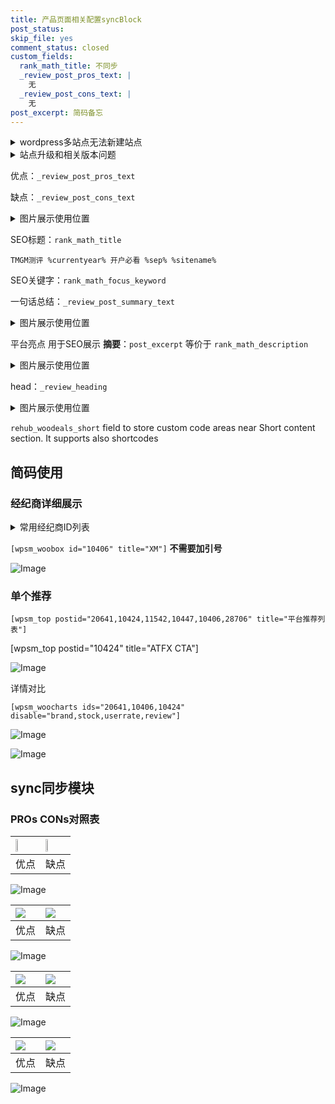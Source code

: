 ```yaml
---
title: 产品页面相关配置syncBlock
post_status: 
skip_file: yes
comment_status: closed
custom_fields:
  rank_math_title: 不同步
  _review_post_pros_text: |
    无
  _review_post_cons_text: |
    无
post_excerpt: 简码备忘
---
```

<details><summary>wordpress多站点无法新建站点</summary>

<li>和报错需要清理cookies一样的原因</li>
<li>wp-config.php里面<code>define( 'SUBDOMAIN_INSTALL', false );//子域名安装</code></li>
<li>新建子站点是用<code>define( 'SUBDOMAIN_INSTALL', true);//子域名安装</code> 完成以后，改成<code>false</code></li>
</details>

<details><summary>站点升级和相关版本问题</summary>

<p>wordpress：5.9.9
woocommerce：7.5.1
出现问题的地方：主题选项里面>><strong>Product layout >>compact style</strong></p>
<p>如何出现没有用过的字段 导致无法保存。先导出配置 然后进行修改，后面再次恢复即可。</p>
<p>出现部分字段无法显示时，需要返回默认布局后，对产品进行保存就好了。</p>
<p></p>
</details>

优点：`_review_post_pros_text`

缺点：`_review_post_cons_text`

<details><summary>图片展示使用位置</summary>

<img src="https://prod-files-secure.s3.us-west-2.amazonaws.com/39ed1227-6d7d-4570-be36-9ccd4a2c4241/f51d3d83-55d4-4bdf-9604-f37ec77ab556/Untitled.png?X-Amz-Algorithm=AWS4-HMAC-SHA256&X-Amz-Content-Sha256=UNSIGNED-PAYLOAD&X-Amz-Credential=ASIAZI2LB4663BNN2BTE%2F20250317%2Fus-west-2%2Fs3%2Faws4_request&X-Amz-Date=20250317T105520Z&X-Amz-Expires=3600&X-Amz-Security-Token=IQoJb3JpZ2luX2VjEOr%2F%2F%2F%2F%2F%2F%2F%2F%2F%2FwEaCXVzLXdlc3QtMiJIMEYCIQDannRAwBhUtQhA39b2lRf%2B%2Bz0kwkNA%2FEltDgLWYPFFyQIhAMIeSBRHEETY3jpwrRaQ88KcgW1rc8RdUzB92Wf%2BSIGSKv8DCEMQABoMNjM3NDIzMTgzODA1Igzlp%2F%2B%2FU0RhXV6qroIq3AOqB6zpmUXy619JKbTGlE1bzgctxU5eUwGUlVKVc0j%2Fnu35x4uOx7qk9C4psiS0Aj3cXB9Md15fjtuHx5hAMj3FkNMMoKOJ2WFg9xwsL%2FTCV4pG%2FCEf7BwVAFbWrJW65Np3XfApgL3DgjXiLWiNVLyp%2FQuy2rMtxNUdymrQcfFT7X98GBJP7HShuUcIxymOTJp3xJv%2BXgxTL4sLok6yzz306PFqyqW5Yfd9gmQPHmGN8PhBC2CTY%2BBDJFZw1Kid%2FkGOL6hJVAlqaw0mMLwZO5DB9eaN2ZT2bUj3kwY7CVVQOFr0VfvYoVhBHoElomkCYlPCJ%2FLdgNDa0%2BX9knSUtHz5t0OEIa%2FGOO0sxlnRw34en9DcxiyhEXJIwGrhLFfxlc%2FYURS%2BN3GSiADgFnSI6y8T7yWhJG0BfnBEZRSLXcyzGW7UVQdAwsXWzD%2BbgkvfMEtJ1l7qtvIcUCoIBun03RIdkRqqEBW%2BL2mQ%2Bxmu61OcAR7EOD%2F3eexOxZpGdU3D3owpLIGs66wl53ZUyS4N%2BYuEZcL6SQX2OCnykfLaKYz49mULUK4PmliOd0bQx1wERAywAw%2B4hnMyq2kroCFLumFjJJhulFJexn%2B0svOGcw0ppt4bQxoq8MUutlb6iDCD7N%2B%2BBjqkAV%2FY5uJJG1tU0wf4H4WDPM3Crk2VqE4gVv%2FgxIgRL%2FNrQ5C4Q4d4R2Zh6ki2Sd%2Fa5fj1b2ifL043ZF3eYyVSh7iK2i4zZnFHvPbn2ncY6R9Y55I6E%2BJvYKrIv2fTKp21BANryqpzDDaFeWfbjdLyd180KsiBVknvIu%2B4Fruwe405xSLomLalSO%2B82ILSk3TOnWC9lgvz2UIvh1GrCZqqYMjya%2FQj&X-Amz-Signature=07633a271987e4587155b67ff8179f35d1b4470389cdb91e4e6b6460e7abd578&X-Amz-SignedHeaders=host&x-id=GetObject" alt="Image">
</details>

SEO标题：`rank_math_title`

`TMGM测评 %currentyear% 开户必看 %sep% %sitename%`

SEO关键字：`rank_math_focus_keyword`

一句话总结：`_review_post_summary_text`

<details><summary>图片展示使用位置</summary>

<img src="https://prod-files-secure.s3.us-west-2.amazonaws.com/39ed1227-6d7d-4570-be36-9ccd4a2c4241/4b96a922-296c-4f4e-8630-d1c870cbce01/Untitled.png?X-Amz-Algorithm=AWS4-HMAC-SHA256&X-Amz-Content-Sha256=UNSIGNED-PAYLOAD&X-Amz-Credential=ASIAZI2LB466U7YGL65L%2F20250317%2Fus-west-2%2Fs3%2Faws4_request&X-Amz-Date=20250317T105521Z&X-Amz-Expires=3600&X-Amz-Security-Token=IQoJb3JpZ2luX2VjEOr%2F%2F%2F%2F%2F%2F%2F%2F%2F%2FwEaCXVzLXdlc3QtMiJGMEQCIF4AEdQysRlWZmQ74ClwB7YVAYCTeaamUv8am%2F9rTrDdAiAbVYAhZ4mdmfzghTLN%2Fq0Lx1vdwfLUWAV0Ob6uEVPNNir%2FAwhDEAAaDDYzNzQyMzE4MzgwNSIMaRPSjG1c%2FSBTIPaXKtwDuzmRJpmB4gX1fqZsrrcqgJnV%2F9%2B0eseeV%2BWTZaUL8hA8dRKNrYwai4o1GMCbDsDQvzz4RnS1DtMEKGMIDJ3uqeWFXAVeM9pUztfiFxjSTdGU6S%2BZnxbY5Wipo5Q1rOHBOdw3syWRKxWYFaxkkvBIo2SVf8LQ43KBdS3qqs2FqFmZvw6jb8kuxGUF349oJk0f5RdqEb5E38%2BAVggr5uSYrCuzBiY7wZTVOHA%2FUzPT30924ZgxoY0suQTU0FEPZyppWEniHUvd1VPlV9wE6iKSKeNYuUwYCiFSG0%2Fpv%2FerZqY4kC3O5ab8u97uI%2BjhtYhz00R0OkIJ5LuB1%2Bolb5no5hVt7V00dMc8wWaRoX3DC1X1cwnoA258SWX2ssBne6mQpX3I9txS3L4i2p6WHr8cKMv6kQa%2FfFNFoeV%2BBNEb7b0PVh%2BsRgydQrtjn4E3WtBEPqSESHRy28QNgJRUe2V42nYDKP8DwQFeXFnqduONlj%2BZwFwLXnTAbWGpZUv0of0RNdGxb23KhMX3DVCnwXkIPKf%2F%2B9S6pYbzTA45mOd%2FV0S0gVIP0TevJJWNmgXAz9yZRhjbhA15SBiEbwkyvGX1ozAfeyY78yEC%2B%2FM14Ilf8uGi%2BXi7ljQGtn8UdMswuuzfvgY6pgFjzsCQ7wOxpJZME8pPF2L3O1kghmtvrfNdB1fcwA6SohTJ0qWAXp%2BWcMK7mhEm9JDWGtfyq5LDV9XnLAvLJEPdYWAf4wng7Yd0Ihe9FsyQ6n1N4hfRUbi1Vrt3Ss42FuzlahY7t9sakZGDm3Su8qsAJFMnOzLCqS2SrLdbnD8lpNklOfxJhw4CXHvdePfNbMn5Oz2w%2Fv83KvdoYD0ZM5xq8JuH3M%2BX&X-Amz-Signature=5f88e76d92ee87abf8dd8574da1de35c37546f3283b53434bb0e98e4822857ca&X-Amz-SignedHeaders=host&x-id=GetObject" alt="Image">
</details>

平台亮点 用于SEO展示 **摘要**：`post_excerpt`  等价于 `rank_math_description`

<details><summary>图片展示使用位置</summary>

<img src="https://prod-files-secure.s3.us-west-2.amazonaws.com/39ed1227-6d7d-4570-be36-9ccd4a2c4241/1ee11f63-b60a-4dfe-a7a7-d58ff23b5d88/Untitled.png?X-Amz-Algorithm=AWS4-HMAC-SHA256&X-Amz-Content-Sha256=UNSIGNED-PAYLOAD&X-Amz-Credential=ASIAZI2LB466RZLWTEON%2F20250317%2Fus-west-2%2Fs3%2Faws4_request&X-Amz-Date=20250317T105522Z&X-Amz-Expires=3600&X-Amz-Security-Token=IQoJb3JpZ2luX2VjEOr%2F%2F%2F%2F%2F%2F%2F%2F%2F%2FwEaCXVzLXdlc3QtMiJGMEQCIHT3Qn0ksatpO6oqg3qBUt9jM1Mx5ynMUPVfmycOn0J8AiA9r7UgWwLeP8mgU0rAh%2B0g5efMM3%2FP4kB1MEKw3jnXaSr%2FAwhDEAAaDDYzNzQyMzE4MzgwNSIMdsoMnean6StpaTGAKtwD8JQMWm9VSiSHoldld%2Fx%2FlLS9G6XDPxFKVvnHPTBYHRI1MGYnlcPgDa8N3K9mAVJ17PtjT4jD0%2BWl5BL13qigFbB81phl8rfii2jL70g77FKx5MreVoWxFXxN2RgR%2FUa03dqcH2%2FDB5bBjUYMK438nszqCRptaO2UNqMz0bE8vfzVPCfPf173XTRFtU9F5sMFT9rur0lyDIXmz1vgfVvBltRxmbSGSz3xrMuImNB1tk%2FktoXuWm%2FefQBCsEpdDUMCM7Jn78nQ83HUciBBI0caW1D6axqy0iwZJjpq4h6g%2BnhFl1rJt8FsrHZ%2FkBHZ3V83QYsYipOM548hr7V2V0R9UOZmEBCF7CWTT7YJoWFc6YL4NyjL2kpBQLbJfgKepFM7a2IeFZ3PlHrqdy5ppeZFRNfIfKynacQq6f2%2FKTF9pAw9MvEMYF36OlUAUc4bMDnNYZKRiwvL1s1fVuV%2Bq7jx4n4ZhiB49BefGd09dbO5TVjNQpRsnMwMR%2FZLmPxVgR6%2FKF58gpgbT8ZA7PkX2heUgkIhlpmI%2BSkAIKy8Gc5A%2F%2FsPVIF4SgEvhFT1WaXjwA5B%2FDQ0VlxaAxz3QWA6wK7jMFY87EOUxJopOI5EcVoppgKKNh%2B8aAJsytIysUMw4uvfvgY6pgG04e4otejKUhRtVo0bKAxGQ9a6psDZcCS8ktekU0xJdj2BV6DBrl4Ywa8L5fx8AQqvqfU%2FAXsm8q1eruvPRyjidJJRV546VOLIK6ydewx1UC%2FlsaDaYixyTbt0s%2BW7XxolytY2I1UVmkDJoL%2Fl6e%2FIDBwsL1xwdLLubX3T7Gai5YfZF9hd0gzBN4l5hymhGAnGVzDNxHDnKo%2Bk4hnI6%2FihNFvLeOGT&X-Amz-Signature=c742ebe116baa45894b646b83faaad4f2e63429b42d1bea3a2127d31daff8ba3&X-Amz-SignedHeaders=host&x-id=GetObject" alt="Image">
<img src="https://prod-files-secure.s3.us-west-2.amazonaws.com/39ed1227-6d7d-4570-be36-9ccd4a2c4241/ad4118b5-78d8-4fbe-801e-3b29b5d99c01/Untitled.png?X-Amz-Algorithm=AWS4-HMAC-SHA256&X-Amz-Content-Sha256=UNSIGNED-PAYLOAD&X-Amz-Credential=ASIAZI2LB466RZLWTEON%2F20250317%2Fus-west-2%2Fs3%2Faws4_request&X-Amz-Date=20250317T105522Z&X-Amz-Expires=3600&X-Amz-Security-Token=IQoJb3JpZ2luX2VjEOr%2F%2F%2F%2F%2F%2F%2F%2F%2F%2FwEaCXVzLXdlc3QtMiJGMEQCIHT3Qn0ksatpO6oqg3qBUt9jM1Mx5ynMUPVfmycOn0J8AiA9r7UgWwLeP8mgU0rAh%2B0g5efMM3%2FP4kB1MEKw3jnXaSr%2FAwhDEAAaDDYzNzQyMzE4MzgwNSIMdsoMnean6StpaTGAKtwD8JQMWm9VSiSHoldld%2Fx%2FlLS9G6XDPxFKVvnHPTBYHRI1MGYnlcPgDa8N3K9mAVJ17PtjT4jD0%2BWl5BL13qigFbB81phl8rfii2jL70g77FKx5MreVoWxFXxN2RgR%2FUa03dqcH2%2FDB5bBjUYMK438nszqCRptaO2UNqMz0bE8vfzVPCfPf173XTRFtU9F5sMFT9rur0lyDIXmz1vgfVvBltRxmbSGSz3xrMuImNB1tk%2FktoXuWm%2FefQBCsEpdDUMCM7Jn78nQ83HUciBBI0caW1D6axqy0iwZJjpq4h6g%2BnhFl1rJt8FsrHZ%2FkBHZ3V83QYsYipOM548hr7V2V0R9UOZmEBCF7CWTT7YJoWFc6YL4NyjL2kpBQLbJfgKepFM7a2IeFZ3PlHrqdy5ppeZFRNfIfKynacQq6f2%2FKTF9pAw9MvEMYF36OlUAUc4bMDnNYZKRiwvL1s1fVuV%2Bq7jx4n4ZhiB49BefGd09dbO5TVjNQpRsnMwMR%2FZLmPxVgR6%2FKF58gpgbT8ZA7PkX2heUgkIhlpmI%2BSkAIKy8Gc5A%2F%2FsPVIF4SgEvhFT1WaXjwA5B%2FDQ0VlxaAxz3QWA6wK7jMFY87EOUxJopOI5EcVoppgKKNh%2B8aAJsytIysUMw4uvfvgY6pgG04e4otejKUhRtVo0bKAxGQ9a6psDZcCS8ktekU0xJdj2BV6DBrl4Ywa8L5fx8AQqvqfU%2FAXsm8q1eruvPRyjidJJRV546VOLIK6ydewx1UC%2FlsaDaYixyTbt0s%2BW7XxolytY2I1UVmkDJoL%2Fl6e%2FIDBwsL1xwdLLubX3T7Gai5YfZF9hd0gzBN4l5hymhGAnGVzDNxHDnKo%2Bk4hnI6%2FihNFvLeOGT&X-Amz-Signature=40f38ad941d71f0a02e8bb994157190aa00639d8b40cd6c4d01fe8dba30dda5c&X-Amz-SignedHeaders=host&x-id=GetObject" alt="Image">
<img src="https://prod-files-secure.s3.us-west-2.amazonaws.com/39ed1227-6d7d-4570-be36-9ccd4a2c4241/a38cf7c9-a79c-4b64-9e94-13589fe0758b/Untitled.png?X-Amz-Algorithm=AWS4-HMAC-SHA256&X-Amz-Content-Sha256=UNSIGNED-PAYLOAD&X-Amz-Credential=ASIAZI2LB466RZLWTEON%2F20250317%2Fus-west-2%2Fs3%2Faws4_request&X-Amz-Date=20250317T105522Z&X-Amz-Expires=3600&X-Amz-Security-Token=IQoJb3JpZ2luX2VjEOr%2F%2F%2F%2F%2F%2F%2F%2F%2F%2FwEaCXVzLXdlc3QtMiJGMEQCIHT3Qn0ksatpO6oqg3qBUt9jM1Mx5ynMUPVfmycOn0J8AiA9r7UgWwLeP8mgU0rAh%2B0g5efMM3%2FP4kB1MEKw3jnXaSr%2FAwhDEAAaDDYzNzQyMzE4MzgwNSIMdsoMnean6StpaTGAKtwD8JQMWm9VSiSHoldld%2Fx%2FlLS9G6XDPxFKVvnHPTBYHRI1MGYnlcPgDa8N3K9mAVJ17PtjT4jD0%2BWl5BL13qigFbB81phl8rfii2jL70g77FKx5MreVoWxFXxN2RgR%2FUa03dqcH2%2FDB5bBjUYMK438nszqCRptaO2UNqMz0bE8vfzVPCfPf173XTRFtU9F5sMFT9rur0lyDIXmz1vgfVvBltRxmbSGSz3xrMuImNB1tk%2FktoXuWm%2FefQBCsEpdDUMCM7Jn78nQ83HUciBBI0caW1D6axqy0iwZJjpq4h6g%2BnhFl1rJt8FsrHZ%2FkBHZ3V83QYsYipOM548hr7V2V0R9UOZmEBCF7CWTT7YJoWFc6YL4NyjL2kpBQLbJfgKepFM7a2IeFZ3PlHrqdy5ppeZFRNfIfKynacQq6f2%2FKTF9pAw9MvEMYF36OlUAUc4bMDnNYZKRiwvL1s1fVuV%2Bq7jx4n4ZhiB49BefGd09dbO5TVjNQpRsnMwMR%2FZLmPxVgR6%2FKF58gpgbT8ZA7PkX2heUgkIhlpmI%2BSkAIKy8Gc5A%2F%2FsPVIF4SgEvhFT1WaXjwA5B%2FDQ0VlxaAxz3QWA6wK7jMFY87EOUxJopOI5EcVoppgKKNh%2B8aAJsytIysUMw4uvfvgY6pgG04e4otejKUhRtVo0bKAxGQ9a6psDZcCS8ktekU0xJdj2BV6DBrl4Ywa8L5fx8AQqvqfU%2FAXsm8q1eruvPRyjidJJRV546VOLIK6ydewx1UC%2FlsaDaYixyTbt0s%2BW7XxolytY2I1UVmkDJoL%2Fl6e%2FIDBwsL1xwdLLubX3T7Gai5YfZF9hd0gzBN4l5hymhGAnGVzDNxHDnKo%2Bk4hnI6%2FihNFvLeOGT&X-Amz-Signature=dfc1eac3a667b36b82da3fa13a03a79d5ebae51df7b14b43822fa27a059d29c1&X-Amz-SignedHeaders=host&x-id=GetObject" alt="Image">
<img src="https://prod-files-secure.s3.us-west-2.amazonaws.com/39ed1227-6d7d-4570-be36-9ccd4a2c4241/7da6fc1e-d2ac-42ae-8c75-cb5749aa18f6/Untitled.png?X-Amz-Algorithm=AWS4-HMAC-SHA256&X-Amz-Content-Sha256=UNSIGNED-PAYLOAD&X-Amz-Credential=ASIAZI2LB466RZLWTEON%2F20250317%2Fus-west-2%2Fs3%2Faws4_request&X-Amz-Date=20250317T105522Z&X-Amz-Expires=3600&X-Amz-Security-Token=IQoJb3JpZ2luX2VjEOr%2F%2F%2F%2F%2F%2F%2F%2F%2F%2FwEaCXVzLXdlc3QtMiJGMEQCIHT3Qn0ksatpO6oqg3qBUt9jM1Mx5ynMUPVfmycOn0J8AiA9r7UgWwLeP8mgU0rAh%2B0g5efMM3%2FP4kB1MEKw3jnXaSr%2FAwhDEAAaDDYzNzQyMzE4MzgwNSIMdsoMnean6StpaTGAKtwD8JQMWm9VSiSHoldld%2Fx%2FlLS9G6XDPxFKVvnHPTBYHRI1MGYnlcPgDa8N3K9mAVJ17PtjT4jD0%2BWl5BL13qigFbB81phl8rfii2jL70g77FKx5MreVoWxFXxN2RgR%2FUa03dqcH2%2FDB5bBjUYMK438nszqCRptaO2UNqMz0bE8vfzVPCfPf173XTRFtU9F5sMFT9rur0lyDIXmz1vgfVvBltRxmbSGSz3xrMuImNB1tk%2FktoXuWm%2FefQBCsEpdDUMCM7Jn78nQ83HUciBBI0caW1D6axqy0iwZJjpq4h6g%2BnhFl1rJt8FsrHZ%2FkBHZ3V83QYsYipOM548hr7V2V0R9UOZmEBCF7CWTT7YJoWFc6YL4NyjL2kpBQLbJfgKepFM7a2IeFZ3PlHrqdy5ppeZFRNfIfKynacQq6f2%2FKTF9pAw9MvEMYF36OlUAUc4bMDnNYZKRiwvL1s1fVuV%2Bq7jx4n4ZhiB49BefGd09dbO5TVjNQpRsnMwMR%2FZLmPxVgR6%2FKF58gpgbT8ZA7PkX2heUgkIhlpmI%2BSkAIKy8Gc5A%2F%2FsPVIF4SgEvhFT1WaXjwA5B%2FDQ0VlxaAxz3QWA6wK7jMFY87EOUxJopOI5EcVoppgKKNh%2B8aAJsytIysUMw4uvfvgY6pgG04e4otejKUhRtVo0bKAxGQ9a6psDZcCS8ktekU0xJdj2BV6DBrl4Ywa8L5fx8AQqvqfU%2FAXsm8q1eruvPRyjidJJRV546VOLIK6ydewx1UC%2FlsaDaYixyTbt0s%2BW7XxolytY2I1UVmkDJoL%2Fl6e%2FIDBwsL1xwdLLubX3T7Gai5YfZF9hd0gzBN4l5hymhGAnGVzDNxHDnKo%2Bk4hnI6%2FihNFvLeOGT&X-Amz-Signature=437eae0600b18610a985532170373d54f97ca09ef5573aed456c371047915ed5&X-Amz-SignedHeaders=host&x-id=GetObject" alt="Image">
<img src="https://prod-files-secure.s3.us-west-2.amazonaws.com/39ed1227-6d7d-4570-be36-9ccd4a2c4241/7e97f40a-eaee-47f5-b2f9-475f96808fa7/Untitled.png?X-Amz-Algorithm=AWS4-HMAC-SHA256&X-Amz-Content-Sha256=UNSIGNED-PAYLOAD&X-Amz-Credential=ASIAZI2LB466RZLWTEON%2F20250317%2Fus-west-2%2Fs3%2Faws4_request&X-Amz-Date=20250317T105522Z&X-Amz-Expires=3600&X-Amz-Security-Token=IQoJb3JpZ2luX2VjEOr%2F%2F%2F%2F%2F%2F%2F%2F%2F%2FwEaCXVzLXdlc3QtMiJGMEQCIHT3Qn0ksatpO6oqg3qBUt9jM1Mx5ynMUPVfmycOn0J8AiA9r7UgWwLeP8mgU0rAh%2B0g5efMM3%2FP4kB1MEKw3jnXaSr%2FAwhDEAAaDDYzNzQyMzE4MzgwNSIMdsoMnean6StpaTGAKtwD8JQMWm9VSiSHoldld%2Fx%2FlLS9G6XDPxFKVvnHPTBYHRI1MGYnlcPgDa8N3K9mAVJ17PtjT4jD0%2BWl5BL13qigFbB81phl8rfii2jL70g77FKx5MreVoWxFXxN2RgR%2FUa03dqcH2%2FDB5bBjUYMK438nszqCRptaO2UNqMz0bE8vfzVPCfPf173XTRFtU9F5sMFT9rur0lyDIXmz1vgfVvBltRxmbSGSz3xrMuImNB1tk%2FktoXuWm%2FefQBCsEpdDUMCM7Jn78nQ83HUciBBI0caW1D6axqy0iwZJjpq4h6g%2BnhFl1rJt8FsrHZ%2FkBHZ3V83QYsYipOM548hr7V2V0R9UOZmEBCF7CWTT7YJoWFc6YL4NyjL2kpBQLbJfgKepFM7a2IeFZ3PlHrqdy5ppeZFRNfIfKynacQq6f2%2FKTF9pAw9MvEMYF36OlUAUc4bMDnNYZKRiwvL1s1fVuV%2Bq7jx4n4ZhiB49BefGd09dbO5TVjNQpRsnMwMR%2FZLmPxVgR6%2FKF58gpgbT8ZA7PkX2heUgkIhlpmI%2BSkAIKy8Gc5A%2F%2FsPVIF4SgEvhFT1WaXjwA5B%2FDQ0VlxaAxz3QWA6wK7jMFY87EOUxJopOI5EcVoppgKKNh%2B8aAJsytIysUMw4uvfvgY6pgG04e4otejKUhRtVo0bKAxGQ9a6psDZcCS8ktekU0xJdj2BV6DBrl4Ywa8L5fx8AQqvqfU%2FAXsm8q1eruvPRyjidJJRV546VOLIK6ydewx1UC%2FlsaDaYixyTbt0s%2BW7XxolytY2I1UVmkDJoL%2Fl6e%2FIDBwsL1xwdLLubX3T7Gai5YfZF9hd0gzBN4l5hymhGAnGVzDNxHDnKo%2Bk4hnI6%2FihNFvLeOGT&X-Amz-Signature=6972a2ae93e38ca2844ad509bf12f63ef7583ec4352ac981b2df9509b84aa493&X-Amz-SignedHeaders=host&x-id=GetObject" alt="Image">
</details>

head：`_review_heading`

<details><summary>图片展示使用位置</summary>

<img src="https://prod-files-secure.s3.us-west-2.amazonaws.com/39ed1227-6d7d-4570-be36-9ccd4a2c4241/3a4650ad-9887-415c-889a-edd51fa54f27/Untitled.png?X-Amz-Algorithm=AWS4-HMAC-SHA256&X-Amz-Content-Sha256=UNSIGNED-PAYLOAD&X-Amz-Credential=ASIAZI2LB4663FQADLYX%2F20250317%2Fus-west-2%2Fs3%2Faws4_request&X-Amz-Date=20250317T105522Z&X-Amz-Expires=3600&X-Amz-Security-Token=IQoJb3JpZ2luX2VjEOr%2F%2F%2F%2F%2F%2F%2F%2F%2F%2FwEaCXVzLXdlc3QtMiJGMEQCIHHKxmWJl99enq4llNWSNkeQ1i1YnAU8MRtRuT6dfJAUAiB4PD9dhoAz8UeFGIPRUI0r4rwSqnT9qjIRoN4W%2FTq1zCr%2FAwhDEAAaDDYzNzQyMzE4MzgwNSIMy90QfwUuhYexuYE%2BKtwDeiPJkyW0kCJgvG87s%2F%2Bvc74zFikoe6lZIk1LxTIeiVcf8eM0z70a74Ypf3d7Iw0ddXZAorF0Rc9SczNj6vnEkzy9a3w%2BKST5vLQTU5BhbzfzWayJZ7GPmHzHZvEl3nEf9WoXkRMdXaR8FSi1fJVkM44umPDYpJBnqzRG1y9mGh%2Bvv7Nvg%2FiqKdWQUIz41QIDXWi4jk1IMq%2FfzYlFxD9Saip4w0WC4Bdhr6mfyGEVxQBggHW7yKWl8s6waCO0062QKKPx9Cf2uqOQBvZe0mq3NRuj2vmV0Wg8RQbq0n9KQvKUFw4uUEz2LvkBi07Ze%2F8xwSnSW0rwxmF9k%2BB12Wr2a67DY6e67TsY%2F%2BJKdgz1JrRLpSj90iX%2FW2tfgUe6JY0Pbz5RM4K%2BShYjkv%2B%2F8yqjUIZw7AGsQ0wRLR0P4yVmWNCeRQmd7%2FBpNRyo%2BUbcJJOfpFADo2Mj2UAlOOmjSUYY4RgO8aEHj6v7kpx5kFNF8IIP6edilkc7OGi5VXR674I%2BGaFqi49EITKaOBfwE%2F3MBKkGzKQe2aB4asyKY%2F%2FGhR0OI8TCPklSDtc3AA6NHnJTUh5yX0e9%2Fk%2F3MgsiIvbNQcgu27MNL4qg1on5P4D3uaJr380Fc3lN8kL0tUMwq%2BzfvgY6pgG6PmzalurjZDu%2Fr0d4BtXp3dhm3XYVsTd8wH%2Bd0c0YeU564k4SEMOlbDVnJ58tOCn%2FJdI1Epd1t3N4PfQu0DsiyG5ktdHueZLmxvjXOe%2BbGogHXiGBlUXmdGKEbc53khqSUgG1mdUtw94HVuPofSsvV5uyvVQBg6rIt%2Bhus9hnGuI04lk6Tg9w1rq5kg70mEIUzwa2FVoodEck3Or4xIkC%2FT%2BY44aE&X-Amz-Signature=b26804d0031c9dd2c5e9e1ffd1657fe620b5162cafff6d51a64aad8610f62e0f&X-Amz-SignedHeaders=host&x-id=GetObject" alt="Image">
</details>

`rehub_woodeals_short`	field to store custom code areas near Short content section. It supports also shortcodes



## 简码使用

### 经纪商详细展示

<details><summary>常用经纪商ID列表</summary>

<pre><code class="php">嘉盛 ===> 20641  [wpsm_woobox id="20641" title="嘉盛"]
易信easymarkets ===> 11542  [wpsm_woobox id="11542" title="易信easymarkets"]
ATFX外汇 ===> 10424  [wpsm_woobox id="10424" title="ATFX"]
XM ===> 10406  [wpsm_woobox id="10406" title="XM"]
TMGM ===> 29622  [wpsm_woobox id="29622" title="TMGM"]
HYCM ===> 10447  [wpsm_woobox id="10447" title="HYCM"]
fpmarkets澳福外汇 ===> 20639  [wpsm_woobox id="20639" title="fpmarkets澳福外汇"]</code></pre>
</details>

`[wpsm_woobox id="10406" title="XM"]` **不需要加引号**

![Image](https://prod-files-secure.s3.us-west-2.amazonaws.com/39ed1227-6d7d-4570-be36-9ccd4a2c4241/4f898f9d-0fa7-4e43-acd3-ac6bc7be575a/Untitled.png?X-Amz-Algorithm=AWS4-HMAC-SHA256&X-Amz-Content-Sha256=UNSIGNED-PAYLOAD&X-Amz-Credential=ASIAZI2LB4664IDY6O7O%2F20250317%2Fus-west-2%2Fs3%2Faws4_request&X-Amz-Date=20250317T105519Z&X-Amz-Expires=3600&X-Amz-Security-Token=IQoJb3JpZ2luX2VjEOv%2F%2F%2F%2F%2F%2F%2F%2F%2F%2FwEaCXVzLXdlc3QtMiJIMEYCIQC6UHnfh7RcdKFXHG%2FeKADRojOMjr9VAxX4elojyz%2F3CQIhAPA0xd5jSn8OUpSHDBZnGBQ67WJFJkFtWnSvLP52r400Kv8DCEQQABoMNjM3NDIzMTgzODA1Igx5QaoUtGNh2hbxU4Mq3AO44jftuEQe2OZttdv6Ek4zR%2Bm9M90BmzGPdCc7zjNvQJmpSGBO83E00am6tl8%2B5J5ro%2BvtsyEiB2qXlrYjda1%2Bbn68uoJFdK8MqbkLxupEpWzk6Oc4IUPuUFgOluYMwRcwq0v9tPxmpmMiOymw3ZkfdlgSv3F%2B5tii%2BwMj3UPflZJNuQuLM61WV6Qy4rrL9QVHDT8zUxMdDMj06%2FktRw5G1nA1vcHcsJ1ENrwSCOBRqLQC9OCY02sEBrsopWMSM%2FrwFUkl139lwAlsz11%2F4xhmnwL9SlUC5Y83CFS9jxx7tPkZfA6ePk%2BugBVIaaseZ%2FrmvUhphPYA%2BMefOHxKDDynGaK7mk3%2Bf1lUAPo1iqMeFGwsqtuoNOPXHqtja%2Be0V2dJfdcf0jKI8mRKZu%2FstR5duQ6p0PIC5hXOrKXg8MScDiKHqwpopgCnvd5Z1jv51LIk7Lbi7Pm4MCrIUC9Kopi1Y002NEjH61TFyyieP2FnaGnVHEoRCqdj8UNE%2Bhp6o4x6nDGN%2FwK76yFRVxviWHXh1mVJ9n9NWDSF9oZP%2BjjC2UFDJMlrcsdwqkdRM2jIOABMZ62b4eznUTbXsH1nPQ8jN%2Fg3bqWt9erX1007hpF6nOOKBLpJlOYHk7Xf1TD59N%2B%2BBjqkAWW6O9BQD6iue4lBINzAvt03vxvlLzKBEx70TQIrGpROvKSJ3JB9Cv%2FjzFYB0r8iNn9DJo%2BCgYoeC7Kx8lKG6RYn1ady8F9NGnEwPmLrzscJYA%2B3lY%2FEEsQ6xwfg%2F17NdcSpjUPjTq07v8G4Ad1xi%2B8TzsxHZY6JmyFStxNmvwZ4N5Crzao9O23EZhFoNkvMMA2wvnIV%2FEClfuhxEPoySNGnav6B&X-Amz-Signature=5730ce2c33e2b72295da633a93ad9e6badc135eeb795e09442c453fb795ddae5&X-Amz-SignedHeaders=host&x-id=GetObject)

### 单个推荐
`[wpsm_top postid="20641,10424,11542,10447,10406,28706" title="平台推荐列表"]`

[wpsm_top postid="10424" title="ATFX CTA"]

![Image](https://prod-files-secure.s3.us-west-2.amazonaws.com/39ed1227-6d7d-4570-be36-9ccd4a2c4241/5ac620dc-51a8-48b6-b55d-91f47299193c/Untitled.png?X-Amz-Algorithm=AWS4-HMAC-SHA256&X-Amz-Content-Sha256=UNSIGNED-PAYLOAD&X-Amz-Credential=ASIAZI2LB4664IDY6O7O%2F20250317%2Fus-west-2%2Fs3%2Faws4_request&X-Amz-Date=20250317T105519Z&X-Amz-Expires=3600&X-Amz-Security-Token=IQoJb3JpZ2luX2VjEOv%2F%2F%2F%2F%2F%2F%2F%2F%2F%2FwEaCXVzLXdlc3QtMiJIMEYCIQC6UHnfh7RcdKFXHG%2FeKADRojOMjr9VAxX4elojyz%2F3CQIhAPA0xd5jSn8OUpSHDBZnGBQ67WJFJkFtWnSvLP52r400Kv8DCEQQABoMNjM3NDIzMTgzODA1Igx5QaoUtGNh2hbxU4Mq3AO44jftuEQe2OZttdv6Ek4zR%2Bm9M90BmzGPdCc7zjNvQJmpSGBO83E00am6tl8%2B5J5ro%2BvtsyEiB2qXlrYjda1%2Bbn68uoJFdK8MqbkLxupEpWzk6Oc4IUPuUFgOluYMwRcwq0v9tPxmpmMiOymw3ZkfdlgSv3F%2B5tii%2BwMj3UPflZJNuQuLM61WV6Qy4rrL9QVHDT8zUxMdDMj06%2FktRw5G1nA1vcHcsJ1ENrwSCOBRqLQC9OCY02sEBrsopWMSM%2FrwFUkl139lwAlsz11%2F4xhmnwL9SlUC5Y83CFS9jxx7tPkZfA6ePk%2BugBVIaaseZ%2FrmvUhphPYA%2BMefOHxKDDynGaK7mk3%2Bf1lUAPo1iqMeFGwsqtuoNOPXHqtja%2Be0V2dJfdcf0jKI8mRKZu%2FstR5duQ6p0PIC5hXOrKXg8MScDiKHqwpopgCnvd5Z1jv51LIk7Lbi7Pm4MCrIUC9Kopi1Y002NEjH61TFyyieP2FnaGnVHEoRCqdj8UNE%2Bhp6o4x6nDGN%2FwK76yFRVxviWHXh1mVJ9n9NWDSF9oZP%2BjjC2UFDJMlrcsdwqkdRM2jIOABMZ62b4eznUTbXsH1nPQ8jN%2Fg3bqWt9erX1007hpF6nOOKBLpJlOYHk7Xf1TD59N%2B%2BBjqkAWW6O9BQD6iue4lBINzAvt03vxvlLzKBEx70TQIrGpROvKSJ3JB9Cv%2FjzFYB0r8iNn9DJo%2BCgYoeC7Kx8lKG6RYn1ady8F9NGnEwPmLrzscJYA%2B3lY%2FEEsQ6xwfg%2F17NdcSpjUPjTq07v8G4Ad1xi%2B8TzsxHZY6JmyFStxNmvwZ4N5Crzao9O23EZhFoNkvMMA2wvnIV%2FEClfuhxEPoySNGnav6B&X-Amz-Signature=d80bc81baf1e60533de4f3ed832f6a7a4dd56395041cf8a4522cb610753cd386&X-Amz-SignedHeaders=host&x-id=GetObject)

详情对比

`[wpsm_woocharts ids="20641,10406,10424" disable="brand,stock,userrate,review"]`

![Image](https://prod-files-secure.s3.us-west-2.amazonaws.com/39ed1227-6d7d-4570-be36-9ccd4a2c4241/bf3ba45f-b9f3-4295-8aef-b4a495fd25f4/Untitled.png?X-Amz-Algorithm=AWS4-HMAC-SHA256&X-Amz-Content-Sha256=UNSIGNED-PAYLOAD&X-Amz-Credential=ASIAZI2LB4664IDY6O7O%2F20250317%2Fus-west-2%2Fs3%2Faws4_request&X-Amz-Date=20250317T105519Z&X-Amz-Expires=3600&X-Amz-Security-Token=IQoJb3JpZ2luX2VjEOv%2F%2F%2F%2F%2F%2F%2F%2F%2F%2FwEaCXVzLXdlc3QtMiJIMEYCIQC6UHnfh7RcdKFXHG%2FeKADRojOMjr9VAxX4elojyz%2F3CQIhAPA0xd5jSn8OUpSHDBZnGBQ67WJFJkFtWnSvLP52r400Kv8DCEQQABoMNjM3NDIzMTgzODA1Igx5QaoUtGNh2hbxU4Mq3AO44jftuEQe2OZttdv6Ek4zR%2Bm9M90BmzGPdCc7zjNvQJmpSGBO83E00am6tl8%2B5J5ro%2BvtsyEiB2qXlrYjda1%2Bbn68uoJFdK8MqbkLxupEpWzk6Oc4IUPuUFgOluYMwRcwq0v9tPxmpmMiOymw3ZkfdlgSv3F%2B5tii%2BwMj3UPflZJNuQuLM61WV6Qy4rrL9QVHDT8zUxMdDMj06%2FktRw5G1nA1vcHcsJ1ENrwSCOBRqLQC9OCY02sEBrsopWMSM%2FrwFUkl139lwAlsz11%2F4xhmnwL9SlUC5Y83CFS9jxx7tPkZfA6ePk%2BugBVIaaseZ%2FrmvUhphPYA%2BMefOHxKDDynGaK7mk3%2Bf1lUAPo1iqMeFGwsqtuoNOPXHqtja%2Be0V2dJfdcf0jKI8mRKZu%2FstR5duQ6p0PIC5hXOrKXg8MScDiKHqwpopgCnvd5Z1jv51LIk7Lbi7Pm4MCrIUC9Kopi1Y002NEjH61TFyyieP2FnaGnVHEoRCqdj8UNE%2Bhp6o4x6nDGN%2FwK76yFRVxviWHXh1mVJ9n9NWDSF9oZP%2BjjC2UFDJMlrcsdwqkdRM2jIOABMZ62b4eznUTbXsH1nPQ8jN%2Fg3bqWt9erX1007hpF6nOOKBLpJlOYHk7Xf1TD59N%2B%2BBjqkAWW6O9BQD6iue4lBINzAvt03vxvlLzKBEx70TQIrGpROvKSJ3JB9Cv%2FjzFYB0r8iNn9DJo%2BCgYoeC7Kx8lKG6RYn1ady8F9NGnEwPmLrzscJYA%2B3lY%2FEEsQ6xwfg%2F17NdcSpjUPjTq07v8G4Ad1xi%2B8TzsxHZY6JmyFStxNmvwZ4N5Crzao9O23EZhFoNkvMMA2wvnIV%2FEClfuhxEPoySNGnav6B&X-Amz-Signature=4770014d388b4251fc9bccb9f6ea63a65fc394131422d29189711a91cf35e1de&X-Amz-SignedHeaders=host&x-id=GetObject)

![Image](https://prod-files-secure.s3.us-west-2.amazonaws.com/39ed1227-6d7d-4570-be36-9ccd4a2c4241/30bc56ef-f383-4b48-9768-2ebc9e436ec0/Untitled.png?X-Amz-Algorithm=AWS4-HMAC-SHA256&X-Amz-Content-Sha256=UNSIGNED-PAYLOAD&X-Amz-Credential=ASIAZI2LB4664IDY6O7O%2F20250317%2Fus-west-2%2Fs3%2Faws4_request&X-Amz-Date=20250317T105519Z&X-Amz-Expires=3600&X-Amz-Security-Token=IQoJb3JpZ2luX2VjEOv%2F%2F%2F%2F%2F%2F%2F%2F%2F%2FwEaCXVzLXdlc3QtMiJIMEYCIQC6UHnfh7RcdKFXHG%2FeKADRojOMjr9VAxX4elojyz%2F3CQIhAPA0xd5jSn8OUpSHDBZnGBQ67WJFJkFtWnSvLP52r400Kv8DCEQQABoMNjM3NDIzMTgzODA1Igx5QaoUtGNh2hbxU4Mq3AO44jftuEQe2OZttdv6Ek4zR%2Bm9M90BmzGPdCc7zjNvQJmpSGBO83E00am6tl8%2B5J5ro%2BvtsyEiB2qXlrYjda1%2Bbn68uoJFdK8MqbkLxupEpWzk6Oc4IUPuUFgOluYMwRcwq0v9tPxmpmMiOymw3ZkfdlgSv3F%2B5tii%2BwMj3UPflZJNuQuLM61WV6Qy4rrL9QVHDT8zUxMdDMj06%2FktRw5G1nA1vcHcsJ1ENrwSCOBRqLQC9OCY02sEBrsopWMSM%2FrwFUkl139lwAlsz11%2F4xhmnwL9SlUC5Y83CFS9jxx7tPkZfA6ePk%2BugBVIaaseZ%2FrmvUhphPYA%2BMefOHxKDDynGaK7mk3%2Bf1lUAPo1iqMeFGwsqtuoNOPXHqtja%2Be0V2dJfdcf0jKI8mRKZu%2FstR5duQ6p0PIC5hXOrKXg8MScDiKHqwpopgCnvd5Z1jv51LIk7Lbi7Pm4MCrIUC9Kopi1Y002NEjH61TFyyieP2FnaGnVHEoRCqdj8UNE%2Bhp6o4x6nDGN%2FwK76yFRVxviWHXh1mVJ9n9NWDSF9oZP%2BjjC2UFDJMlrcsdwqkdRM2jIOABMZ62b4eznUTbXsH1nPQ8jN%2Fg3bqWt9erX1007hpF6nOOKBLpJlOYHk7Xf1TD59N%2B%2BBjqkAWW6O9BQD6iue4lBINzAvt03vxvlLzKBEx70TQIrGpROvKSJ3JB9Cv%2FjzFYB0r8iNn9DJo%2BCgYoeC7Kx8lKG6RYn1ady8F9NGnEwPmLrzscJYA%2B3lY%2FEEsQ6xwfg%2F17NdcSpjUPjTq07v8G4Ad1xi%2B8TzsxHZY6JmyFStxNmvwZ4N5Crzao9O23EZhFoNkvMMA2wvnIV%2FEClfuhxEPoySNGnav6B&X-Amz-Signature=f5c2aa950829013919b1115e141381e86060209c8dfbd65f85ba4284bbeaad78&X-Amz-SignedHeaders=host&x-id=GetObject)

## sync同步模块

### PROs CONs对照表

| <img src="https://cdn.ifttt.fun/gh/jarlin8/OSS@main/icons/customize/pros.svg" height="auto" width="37.3%"> | <img src="https://cdn.ifttt.fun/gh/jarlin8/OSS@main/icons/customize/cons.svg" height="auto" width="28.8%"> |
| :--- | :--- |
| 优点 | 缺点 |

![Image](https://prod-files-secure.s3.us-west-2.amazonaws.com/39ed1227-6d7d-4570-be36-9ccd4a2c4241/8742b755-dfb5-4004-9a5f-d6e561664bd8/Untitled.png?X-Amz-Algorithm=AWS4-HMAC-SHA256&X-Amz-Content-Sha256=UNSIGNED-PAYLOAD&X-Amz-Credential=ASIAZI2LB4664IDY6O7O%2F20250317%2Fus-west-2%2Fs3%2Faws4_request&X-Amz-Date=20250317T105519Z&X-Amz-Expires=3600&X-Amz-Security-Token=IQoJb3JpZ2luX2VjEOv%2F%2F%2F%2F%2F%2F%2F%2F%2F%2FwEaCXVzLXdlc3QtMiJIMEYCIQC6UHnfh7RcdKFXHG%2FeKADRojOMjr9VAxX4elojyz%2F3CQIhAPA0xd5jSn8OUpSHDBZnGBQ67WJFJkFtWnSvLP52r400Kv8DCEQQABoMNjM3NDIzMTgzODA1Igx5QaoUtGNh2hbxU4Mq3AO44jftuEQe2OZttdv6Ek4zR%2Bm9M90BmzGPdCc7zjNvQJmpSGBO83E00am6tl8%2B5J5ro%2BvtsyEiB2qXlrYjda1%2Bbn68uoJFdK8MqbkLxupEpWzk6Oc4IUPuUFgOluYMwRcwq0v9tPxmpmMiOymw3ZkfdlgSv3F%2B5tii%2BwMj3UPflZJNuQuLM61WV6Qy4rrL9QVHDT8zUxMdDMj06%2FktRw5G1nA1vcHcsJ1ENrwSCOBRqLQC9OCY02sEBrsopWMSM%2FrwFUkl139lwAlsz11%2F4xhmnwL9SlUC5Y83CFS9jxx7tPkZfA6ePk%2BugBVIaaseZ%2FrmvUhphPYA%2BMefOHxKDDynGaK7mk3%2Bf1lUAPo1iqMeFGwsqtuoNOPXHqtja%2Be0V2dJfdcf0jKI8mRKZu%2FstR5duQ6p0PIC5hXOrKXg8MScDiKHqwpopgCnvd5Z1jv51LIk7Lbi7Pm4MCrIUC9Kopi1Y002NEjH61TFyyieP2FnaGnVHEoRCqdj8UNE%2Bhp6o4x6nDGN%2FwK76yFRVxviWHXh1mVJ9n9NWDSF9oZP%2BjjC2UFDJMlrcsdwqkdRM2jIOABMZ62b4eznUTbXsH1nPQ8jN%2Fg3bqWt9erX1007hpF6nOOKBLpJlOYHk7Xf1TD59N%2B%2BBjqkAWW6O9BQD6iue4lBINzAvt03vxvlLzKBEx70TQIrGpROvKSJ3JB9Cv%2FjzFYB0r8iNn9DJo%2BCgYoeC7Kx8lKG6RYn1ady8F9NGnEwPmLrzscJYA%2B3lY%2FEEsQ6xwfg%2F17NdcSpjUPjTq07v8G4Ad1xi%2B8TzsxHZY6JmyFStxNmvwZ4N5Crzao9O23EZhFoNkvMMA2wvnIV%2FEClfuhxEPoySNGnav6B&X-Amz-Signature=71db8dddbe1a6f2ebc99d4178dd62349e77d48dc097d89fd86dc74a550472f72&X-Amz-SignedHeaders=host&x-id=GetObject)

| <img src="https://cdn.ifttt.fun/gh/jarlin8/OSS@main/icons/customize/pros1.svg" height="auto"> | <img src="https://cdn.ifttt.fun/gh/jarlin8/OSS@main/icons/customize/cons1.svg" height="auto"> |
| :--- | :--- |
| 优点 | 缺点 |

![Image](https://prod-files-secure.s3.us-west-2.amazonaws.com/39ed1227-6d7d-4570-be36-9ccd4a2c4241/806358f8-c9c4-4e17-bb35-c6c76a5397a5/Untitled.png?X-Amz-Algorithm=AWS4-HMAC-SHA256&X-Amz-Content-Sha256=UNSIGNED-PAYLOAD&X-Amz-Credential=ASIAZI2LB4664IDY6O7O%2F20250317%2Fus-west-2%2Fs3%2Faws4_request&X-Amz-Date=20250317T105519Z&X-Amz-Expires=3600&X-Amz-Security-Token=IQoJb3JpZ2luX2VjEOv%2F%2F%2F%2F%2F%2F%2F%2F%2F%2FwEaCXVzLXdlc3QtMiJIMEYCIQC6UHnfh7RcdKFXHG%2FeKADRojOMjr9VAxX4elojyz%2F3CQIhAPA0xd5jSn8OUpSHDBZnGBQ67WJFJkFtWnSvLP52r400Kv8DCEQQABoMNjM3NDIzMTgzODA1Igx5QaoUtGNh2hbxU4Mq3AO44jftuEQe2OZttdv6Ek4zR%2Bm9M90BmzGPdCc7zjNvQJmpSGBO83E00am6tl8%2B5J5ro%2BvtsyEiB2qXlrYjda1%2Bbn68uoJFdK8MqbkLxupEpWzk6Oc4IUPuUFgOluYMwRcwq0v9tPxmpmMiOymw3ZkfdlgSv3F%2B5tii%2BwMj3UPflZJNuQuLM61WV6Qy4rrL9QVHDT8zUxMdDMj06%2FktRw5G1nA1vcHcsJ1ENrwSCOBRqLQC9OCY02sEBrsopWMSM%2FrwFUkl139lwAlsz11%2F4xhmnwL9SlUC5Y83CFS9jxx7tPkZfA6ePk%2BugBVIaaseZ%2FrmvUhphPYA%2BMefOHxKDDynGaK7mk3%2Bf1lUAPo1iqMeFGwsqtuoNOPXHqtja%2Be0V2dJfdcf0jKI8mRKZu%2FstR5duQ6p0PIC5hXOrKXg8MScDiKHqwpopgCnvd5Z1jv51LIk7Lbi7Pm4MCrIUC9Kopi1Y002NEjH61TFyyieP2FnaGnVHEoRCqdj8UNE%2Bhp6o4x6nDGN%2FwK76yFRVxviWHXh1mVJ9n9NWDSF9oZP%2BjjC2UFDJMlrcsdwqkdRM2jIOABMZ62b4eznUTbXsH1nPQ8jN%2Fg3bqWt9erX1007hpF6nOOKBLpJlOYHk7Xf1TD59N%2B%2BBjqkAWW6O9BQD6iue4lBINzAvt03vxvlLzKBEx70TQIrGpROvKSJ3JB9Cv%2FjzFYB0r8iNn9DJo%2BCgYoeC7Kx8lKG6RYn1ady8F9NGnEwPmLrzscJYA%2B3lY%2FEEsQ6xwfg%2F17NdcSpjUPjTq07v8G4Ad1xi%2B8TzsxHZY6JmyFStxNmvwZ4N5Crzao9O23EZhFoNkvMMA2wvnIV%2FEClfuhxEPoySNGnav6B&X-Amz-Signature=e35dc933391cd6311bb6d8e15c501fe41f49fbf3506bcd183c5097adf0021ad5&X-Amz-SignedHeaders=host&x-id=GetObject)

| <img src="https://cdn.ifttt.fun/gh/jarlin8/OSS@main/icons/customize/pros2.svg" height="auto"> | <img src="https://cdn.ifttt.fun/gh/jarlin8/OSS@main/icons/customize/cons2.svg" height="auto"> |
| :--- | :--- |
| 优点 | 缺点 |

![Image](https://prod-files-secure.s3.us-west-2.amazonaws.com/39ed1227-6d7d-4570-be36-9ccd4a2c4241/a9245ec9-70dd-4005-b534-0d54315fc5f3/Untitled.png?X-Amz-Algorithm=AWS4-HMAC-SHA256&X-Amz-Content-Sha256=UNSIGNED-PAYLOAD&X-Amz-Credential=ASIAZI2LB4664IDY6O7O%2F20250317%2Fus-west-2%2Fs3%2Faws4_request&X-Amz-Date=20250317T105519Z&X-Amz-Expires=3600&X-Amz-Security-Token=IQoJb3JpZ2luX2VjEOv%2F%2F%2F%2F%2F%2F%2F%2F%2F%2FwEaCXVzLXdlc3QtMiJIMEYCIQC6UHnfh7RcdKFXHG%2FeKADRojOMjr9VAxX4elojyz%2F3CQIhAPA0xd5jSn8OUpSHDBZnGBQ67WJFJkFtWnSvLP52r400Kv8DCEQQABoMNjM3NDIzMTgzODA1Igx5QaoUtGNh2hbxU4Mq3AO44jftuEQe2OZttdv6Ek4zR%2Bm9M90BmzGPdCc7zjNvQJmpSGBO83E00am6tl8%2B5J5ro%2BvtsyEiB2qXlrYjda1%2Bbn68uoJFdK8MqbkLxupEpWzk6Oc4IUPuUFgOluYMwRcwq0v9tPxmpmMiOymw3ZkfdlgSv3F%2B5tii%2BwMj3UPflZJNuQuLM61WV6Qy4rrL9QVHDT8zUxMdDMj06%2FktRw5G1nA1vcHcsJ1ENrwSCOBRqLQC9OCY02sEBrsopWMSM%2FrwFUkl139lwAlsz11%2F4xhmnwL9SlUC5Y83CFS9jxx7tPkZfA6ePk%2BugBVIaaseZ%2FrmvUhphPYA%2BMefOHxKDDynGaK7mk3%2Bf1lUAPo1iqMeFGwsqtuoNOPXHqtja%2Be0V2dJfdcf0jKI8mRKZu%2FstR5duQ6p0PIC5hXOrKXg8MScDiKHqwpopgCnvd5Z1jv51LIk7Lbi7Pm4MCrIUC9Kopi1Y002NEjH61TFyyieP2FnaGnVHEoRCqdj8UNE%2Bhp6o4x6nDGN%2FwK76yFRVxviWHXh1mVJ9n9NWDSF9oZP%2BjjC2UFDJMlrcsdwqkdRM2jIOABMZ62b4eznUTbXsH1nPQ8jN%2Fg3bqWt9erX1007hpF6nOOKBLpJlOYHk7Xf1TD59N%2B%2BBjqkAWW6O9BQD6iue4lBINzAvt03vxvlLzKBEx70TQIrGpROvKSJ3JB9Cv%2FjzFYB0r8iNn9DJo%2BCgYoeC7Kx8lKG6RYn1ady8F9NGnEwPmLrzscJYA%2B3lY%2FEEsQ6xwfg%2F17NdcSpjUPjTq07v8G4Ad1xi%2B8TzsxHZY6JmyFStxNmvwZ4N5Crzao9O23EZhFoNkvMMA2wvnIV%2FEClfuhxEPoySNGnav6B&X-Amz-Signature=8163c02c253a8fd740a124ac82ab695de49fe4f5f57ea894b17b01df586110ca&X-Amz-SignedHeaders=host&x-id=GetObject)

| <img src="https://cdn.ifttt.fun/gh/jarlin8/OSS@main/icons/customize/pros3.svg" height="auto"> | <img src="https://cdn.ifttt.fun/gh/jarlin8/OSS@main/icons/customize/cons3.svg" height="auto"> |
| :--- | :--- |
| 优点 | 缺点 |

![Image](https://prod-files-secure.s3.us-west-2.amazonaws.com/39ed1227-6d7d-4570-be36-9ccd4a2c4241/e1e580a2-2e5c-4780-9ff4-19c318fc2284/Untitled.png?X-Amz-Algorithm=AWS4-HMAC-SHA256&X-Amz-Content-Sha256=UNSIGNED-PAYLOAD&X-Amz-Credential=ASIAZI2LB4664IDY6O7O%2F20250317%2Fus-west-2%2Fs3%2Faws4_request&X-Amz-Date=20250317T105519Z&X-Amz-Expires=3600&X-Amz-Security-Token=IQoJb3JpZ2luX2VjEOv%2F%2F%2F%2F%2F%2F%2F%2F%2F%2FwEaCXVzLXdlc3QtMiJIMEYCIQC6UHnfh7RcdKFXHG%2FeKADRojOMjr9VAxX4elojyz%2F3CQIhAPA0xd5jSn8OUpSHDBZnGBQ67WJFJkFtWnSvLP52r400Kv8DCEQQABoMNjM3NDIzMTgzODA1Igx5QaoUtGNh2hbxU4Mq3AO44jftuEQe2OZttdv6Ek4zR%2Bm9M90BmzGPdCc7zjNvQJmpSGBO83E00am6tl8%2B5J5ro%2BvtsyEiB2qXlrYjda1%2Bbn68uoJFdK8MqbkLxupEpWzk6Oc4IUPuUFgOluYMwRcwq0v9tPxmpmMiOymw3ZkfdlgSv3F%2B5tii%2BwMj3UPflZJNuQuLM61WV6Qy4rrL9QVHDT8zUxMdDMj06%2FktRw5G1nA1vcHcsJ1ENrwSCOBRqLQC9OCY02sEBrsopWMSM%2FrwFUkl139lwAlsz11%2F4xhmnwL9SlUC5Y83CFS9jxx7tPkZfA6ePk%2BugBVIaaseZ%2FrmvUhphPYA%2BMefOHxKDDynGaK7mk3%2Bf1lUAPo1iqMeFGwsqtuoNOPXHqtja%2Be0V2dJfdcf0jKI8mRKZu%2FstR5duQ6p0PIC5hXOrKXg8MScDiKHqwpopgCnvd5Z1jv51LIk7Lbi7Pm4MCrIUC9Kopi1Y002NEjH61TFyyieP2FnaGnVHEoRCqdj8UNE%2Bhp6o4x6nDGN%2FwK76yFRVxviWHXh1mVJ9n9NWDSF9oZP%2BjjC2UFDJMlrcsdwqkdRM2jIOABMZ62b4eznUTbXsH1nPQ8jN%2Fg3bqWt9erX1007hpF6nOOKBLpJlOYHk7Xf1TD59N%2B%2BBjqkAWW6O9BQD6iue4lBINzAvt03vxvlLzKBEx70TQIrGpROvKSJ3JB9Cv%2FjzFYB0r8iNn9DJo%2BCgYoeC7Kx8lKG6RYn1ady8F9NGnEwPmLrzscJYA%2B3lY%2FEEsQ6xwfg%2F17NdcSpjUPjTq07v8G4Ad1xi%2B8TzsxHZY6JmyFStxNmvwZ4N5Crzao9O23EZhFoNkvMMA2wvnIV%2FEClfuhxEPoySNGnav6B&X-Amz-Signature=28857f1295d76f2e151fc44aa20a6bf6bfd98c9cc4493da95ca6cf14a307080e&X-Amz-SignedHeaders=host&x-id=GetObject)